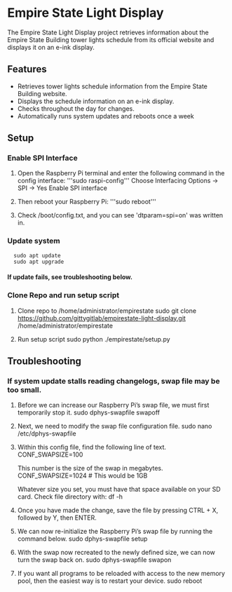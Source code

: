 # Empire State Light Display

The Empire State Light Display project retrieves information about the Empire State Building tower lights schedule from its official website and displays it on an e-ink display.

## Features

- Retrieves tower lights schedule information from the Empire State Building website.
- Displays the schedule information on an e-ink display.
- Checks throughout the day for changes.
- Automatically runs system updates and reboots once a week

## Setup
### Enable SPI Interface
1) Open the Raspberry Pi terminal and enter the following command in the config interface:
   	'''sudo raspi-config'''
   	Choose Interfacing Options -> SPI -> Yes Enable SPI interface

3) Then reboot your Raspberry Pi:
	'''sudo reboot'''

4) Check /boot/config.txt, and you can see 'dtparam=spi=on' was written in.

### Update system
	  sudo apt update
	  sudo apt upgrade
#### If update fails, see troubleshooting below.

### Clone Repo and run setup script
1) Clone repo to /home/administrator/empirestate 
   sudo git clone https://github.com/gittygitlab/empirestate-light-display.git /home/administrator/empirestate

2) Run setup script
	  sudo python ./empirestate/setup.py


## Troubleshooting
### If system update stalls reading changelogs, swap file may be too small.
1. Before we can increase our Raspberry Pi’s swap file, we must first temporarily stop it.
	  sudo dphys-swapfile swapoff

2. Next, we need to modify the swap file configuration file.
	  sudo nano /etc/dphys-swapfile

3. Within this config file, find the following line of text.
	CONF_SWAPSIZE=100

	This number is the size of the swap in megabytes.
	CONF_SWAPSIZE=1024  # This would be 1GB

	Whatever size you set, you must have that space available on your SD card. Check file directory with:
   	df -h 

5. Once you have made the change, save the file by pressing CTRL + X, followed by Y, then ENTER.

6. We can now re-initialize the Raspberry Pi’s swap file by running the command below.
	  sudo dphys-swapfile setup

7. With the swap now recreated to the newly defined size, we can now turn the swap back on.
	  sudo dphys-swapfile swapon

8. If you want all programs to be reloaded with access to the new memory pool, then the easiest way is to restart your device.
	  sudo reboot
